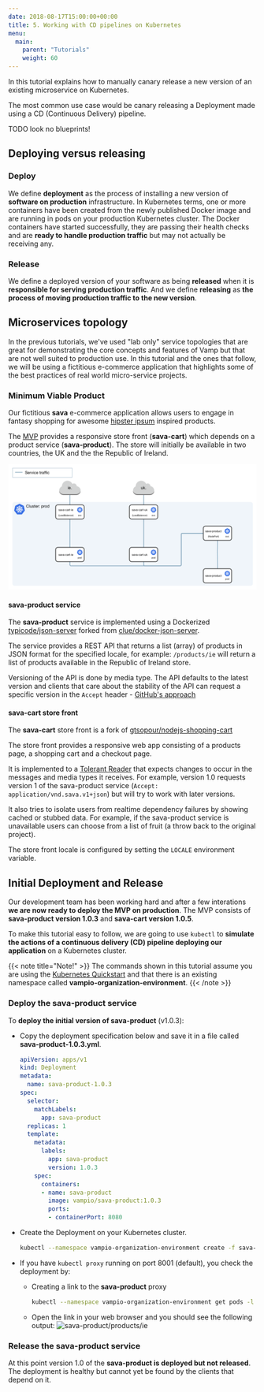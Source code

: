 ```yaml
---
date: 2018-08-17T15:00:00+00:00
title: 5. Working with CD pipelines on Kubernetes
menu:
  main:
    parent: "Tutorials"
    weight: 60
---
```


In this tutorial explains how to manually canary release a new version of an existing microservice on Kubernetes.

The most common use case would be canary releasing a Deployment made using a CD (Continuous Delivery) pipeline.

TODO look no blueprints!

## Deploying versus releasing

### Deploy
We define **deployment** as the process of installing a new version of **software on production** infrastructure. In Kubernetes terms, one or more containers have been created from the newly published Docker image and are running in pods on your production Kubernetes cluster. The Docker containers have started successfully, they are passing their health checks and are **ready to handle production traffic** but may not actually be receiving any.

### Release
We define a deployed version of your software as being **released** when it is **responsible for serving production traffic**. And we define **releasing** as **the process of moving production traffic to the new version**. 

## Microservices topology
In the previous tutorials, we've used "lab only" service topologies that are great for demonstrating the core concepts and features of Vamp but that are not well suited to production use. In this tutorial and the ones that follow, we will be using a fictitious e-commerce application that highlights some of the best practices of real world micro-service projects.

### Minimum Viable Product
Our fictitious **sava** e-commerce application allows users to engage in fantasy shopping for awesome [hipster ipsum](https://hipsum.co/) inspired products.

The [MVP](http://theleanstartup.com/principles) provides a responsive store front (**sava-cart**) which depends on a product service (**sava-product**). The store will initially be available in two countries, the UK and the the Republic of Ireland. 

![architecture](/images/diagram/v100/tut5/k8s-arch-without-vamp.png)

#### sava-product service
The **sava-product** service is implemented using a Dockerized [typicode/json-server](https://github.com/typicode/json-server) forked from [clue/docker-json-server](https://github.com/clue/docker-json-server).

The service provides a REST API that returns a list (array) of products in JSON format for the specified locale, for example: `/products/ie` will return a list of products available in the Republic of Ireland store.

Versioning of the API is done by media type. The API defaults to the latest version and clients that care about the stability of the API can request a specific version in the `Accept` header - [GitHub's approach](https://developer.github.com/v3/media/)

#### sava-cart store front
The **sava-cart** store front is a fork of [gtsopour/nodejs-shopping-cart](https://github.com/gtsopour/nodejs-shopping-cart)

The store front provides a responsive web app consisting of a products page, a shopping cart and a checkout page.

It is implemented to a [Tolerant Reader](http://servicedesignpatterns.com/WebServiceEvolution/TolerantReader) that expects changes to occur in the messages and media types it receives. For example, version 1.0 requests version 1 of the sava-product service (`Accept: application/vnd.sava.v1+json`) but will try to work with later versions.

It also tries to isolate users from realtime dependency failures by showing cached or stubbed data. For example, if the sava-product service is unavailable users can choose from a list of fruit (a throw back to the original project).

The store front locale is configured by setting the `LOCALE` environment variable.

## Initial Deployment and Release

Our development team has been working hard and after a few interations **we are now ready to deploy the MVP on production**. The MVP consists of **sava-product version 1.0.3** and **sava-cart version 1.0.5**.

To make this tutorial easy to follow, we are going to use `kubectl` to **simulate the actions of a continuous delivery (CD) pipeline deploying our application** on a Kubernetes cluster.

{{< note title="Note!" >}}
The commands shown in this tutorial assume you are using the [Kubernetes Quickstart](/documentation/installation/kubernetes) and that there is an existing namespace called **vampio-organization-environment**.
{{< /note >}}

### Deploy the sava-product service

To **deploy the initial version of sava-product** (v1.0.3):

* Copy the deployment specification below and save it in a file called **sava-product-1.0.3.yml**.

  ```yaml
  apiVersion: apps/v1
  kind: Deployment
  metadata:
    name: sava-product-1.0.3
  spec:
    selector:
      matchLabels:
        app: sava-product
    replicas: 1
    template:
      metadata:
        labels:
          app: sava-product
          version: 1.0.3
      spec:
        containers:
        - name: sava-product
          image: vampio/sava-product:1.0.3
          ports:
          - containerPort: 8080
    ```

* Create the Deployment on your Kubernetes cluster.

  ```bash
  kubectl --namespace vampio-organization-environment create -f sava-product-1.0.3.yml
  ```

* If you have `kubectl proxy` running on port 8001 (default), you check the deployment by:
  * Creating a link to the **sava-product** proxy
  
     ```bash
     kubectl --namespace vampio-organization-environment get pods -l app=sava-product -o go-template --template '{{range .items}}http://localhost:8001/api/v1/namespaces/vampio-organization-environment/pods/{{.metadata.name}}/proxy/products/ie{{"\n"}}{{end}}'
     ```
  * Open the link in your web browser and you should see the following output:
    ![sava-product/products/ie](/images/screens/v100/tut5/sava-product-products-ie.png)

### Release the sava-product service
At this point version 1.0 of the **sava-product is deployed but not released**. The deployment is healthy but cannot yet be found by the clients that depend on it. 


